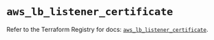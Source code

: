 # `aws_lb_listener_certificate`

Refer to the Terraform Registry for docs: [`aws_lb_listener_certificate`](https://registry.terraform.io/providers/hashicorp/aws/6.5.0/docs/resources/lb_listener_certificate).
